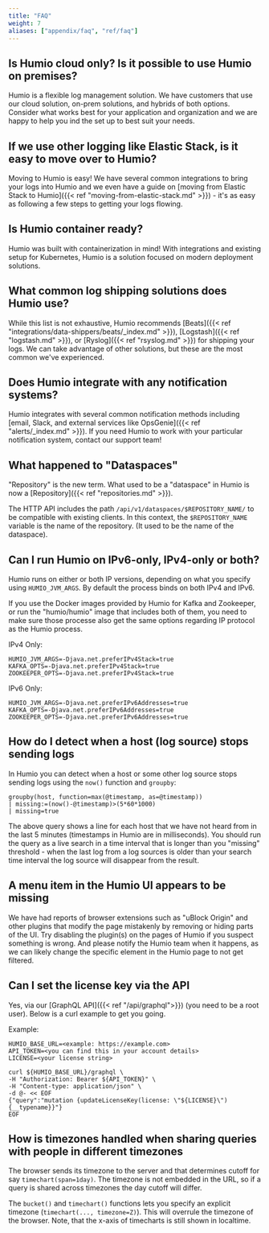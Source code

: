 ```yaml
---
title: "FAQ"
weight: 7
aliases: ["appendix/faq", "ref/faq"]
---
```



## Is Humio cloud only? Is it possible to use Humio on premises?

Humio is a flexible log management solution. We have customers that use our
cloud solution, on-prem solutions, and hybrids of both options. Consider what
works best for your application and organization and we are happy to help you
ind the set up to best suit your needs.


## If we use other logging like Elastic Stack, is it easy to move over to Humio?

Moving to Humio is easy! We have several common integrations to bring your
logs into Humio and we even have a guide on
[moving from Elastic Stack to Humio]({{< ref "moving-from-elastic-stack.md" >}}) -
it's as easy as following a few steps to getting your logs flowing.


## Is Humio container ready?

Humio was built with containerization in mind! With integrations and
existing setup for Kubernetes, Humio is a solution focused on modern
deployment solutions.


## What common log shipping solutions does Humio use?

While this list is not exhaustive, Humio recommends [Beats]({{< ref "integrations/data-shippers/beats/_index.md" >}}),
[Logstash]({{< ref "logstash.md" >}}), or [Ryslog]({{< ref "rsyslog.md" >}}) for
shipping your logs. We can take advantage of other solutions, but these are the
most common we've experienced.


## Does Humio integrate with any notification systems?

Humio integrates with several common notification methods
including [email, Slack, and external services like OpsGenie]({{< ref "alerts/_index.md" >}}).
If you need Humio to work with your particular notification system, contact our support team!


## What happened to "Dataspaces"

"Repository" is the new term. What used to be a "dataspace" in Humio is now a [Repository]({{< ref "repositories.md" >}}).

The HTTP API includes the path `/api/v1/dataspaces/$REPOSITORY_NAME/` to be compatible with existing clients.
In this context, the `$REPOSITORY_NAME` variable is the name of the repository. (It used to be the name of the dataspace).


## Can I run Humio on IPv6-only, IPv4-only or both?

Humio runs on either or both IP versions, depending on what you specify using `HUMIO_JVM_ARGS`. By default the process binds on both IPv4 and IPv6.

If you use the Docker images provided by Humio for Kafka and Zookeeper, or run the "humio/humio" image that includes both of them,
you need to make sure those processe also get the same options regarding IP protocol as the Humio process.

IPv4 Only:
```
HUMIO_JVM_ARGS=-Djava.net.preferIPv4Stack=true
KAFKA_OPTS=-Djava.net.preferIPv4Stack=true
ZOOKEEPER_OPTS=-Djava.net.preferIPv4Stack=true
```

IPv6 Only:
```
HUMIO_JVM_ARGS=-Djava.net.preferIPv6Addresses=true
KAFKA_OPTS=-Djava.net.preferIPv6Addresses=true
ZOOKEEPER_OPTS=-Djava.net.preferIPv6Addresses=true
```


## How do I detect when a host (log source) stops sending logs

In Humio you can detect when a host or some other log source stops
sending logs using the `now()` function and `groupby`:

```
groupby(host, function=max(@timestamp, as=@timestamp))
| missing:=(now()-@timestamp)>(5*60*1000)
| missing=true
```

The above query shows a line for each host that we have not heard from
in the last 5 minutes (timestamps in Humio are in milliseconds). You
should run the query as a live search in a time interval that is
longer than you "missing" threshold - when the last log from a log
sources is older than your search time interval the log source will
disappear from the result.


## A menu item in the Humio UI appears to be missing

We have had reports of browser extensions such as "uBlock Origin" and
other plugins that modify the page mistakenly by removing or hiding parts of
the UI. Try disabling the plugin(s) on the pages of Humio if you
suspect something is wrong. And please notify the Humio team when it
happens, as we can likely change the specific element in the Humio
page to not get filtered.


## Can I set the license key via the API

Yes, via our [GraphQL API]({{< ref "/api/graphql">}}) (you need to
be a root user). Below is a curl example to get you going.

Example:
```
HUMIO_BASE_URL=<example: https://example.com>
API_TOKEN=<you can find this in your account details>
LICENSE=<your license string>

curl ${HUMIO_BASE_URL}/graphql \
-H "Authorization: Bearer ${API_TOKEN}" \
-H "Content-type: application/json" \
-d @- << EOF
{"query":"mutation {updateLicenseKey(license: \"${LICENSE}\") {__typename}}"}
EOF
```


## How is timezones handled when sharing queries with people in different timezones

The browser sends its timezone to the server and that determines
cutoff for say `timechart(span=1day)`.  The timezone is not embedded
in the URL, so if a query is shared across timezones the day cutoff
will differ.

The `bucket()` and `timechart()` functions lets you specify an
explicit timezone (`timechart(..., timezone=Z)`). This will overrule
the timezone of the browser.  Note, that the x-axis of timecharts is
still shown in localtime.
